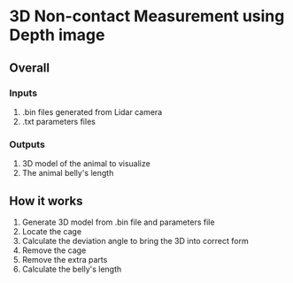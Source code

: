 # 3D Non-contact Measurement using Depth image

## Overall
### Inputs
1. .bin files generated from Lidar camera
2. .txt parameters files
### Outputs
1. 3D model of the animal to visualize
2. The animal belly's length

## How it works
1. Generate 3D model from .bin file and parameters file
2. Locate the cage 
3. Calculate the deviation angle to bring the 3D into correct form
4. Remove the cage
5. Remove the extra parts
6. Calculate the belly's length
